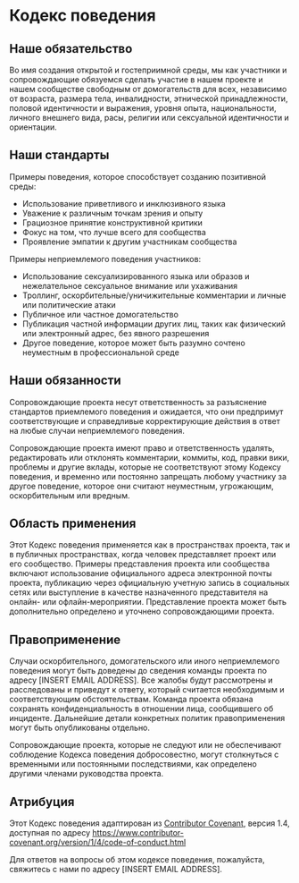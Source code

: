 # Кодекс поведения

## Наше обязательство

Во имя создания открытой и гостеприимной среды, мы как участники и сопровождающие обязуемся сделать участие в нашем проекте и нашем сообществе свободным от домогательств для всех, независимо от возраста, размера тела, инвалидности, этнической принадлежности, половой идентичности и выражения, уровня опыта, национальности, личного внешнего вида, расы, религии или сексуальной идентичности и ориентации.

## Наши стандарты

Примеры поведения, которое способствует созданию позитивной среды:

* Использование приветливого и инклюзивного языка
* Уважение к различным точкам зрения и опыту
* Грациозное принятие конструктивной критики
* Фокус на том, что лучше всего для сообщества
* Проявление эмпатии к другим участникам сообщества

Примеры неприемлемого поведения участников:

* Использование сексуализированного языка или образов и нежелательное сексуальное внимание или ухаживания
* Троллинг, оскорбительные/уничижительные комментарии и личные или политические атаки
* Публичное или частное домогательство
* Публикация частной информации других лиц, таких как физический или электронный адрес, без явного разрешения
* Другое поведение, которое может быть разумно сочтено неуместным в профессиональной среде

## Наши обязанности

Сопровождающие проекта несут ответственность за разъяснение стандартов приемлемого поведения и ожидается, что они предпримут соответствующие и справедливые корректирующие действия в ответ на любые случаи неприемлемого поведения.

Сопровождающие проекта имеют право и ответственность удалять, редактировать или отклонять комментарии, коммиты, код, правки вики, проблемы и другие вклады, которые не соответствуют этому Кодексу поведения, и временно или постоянно запрещать любому участнику за другое поведение, которое они считают неуместным, угрожающим, оскорбительным или вредным.

## Область применения

Этот Кодекс поведения применяется как в пространствах проекта, так и в публичных пространствах, когда человек представляет проект или его сообщество. Примеры представления проекта или сообщества включают использование официального адреса электронной почты проекта, публикацию через официальную учетную запись в социальных сетях или выступление в качестве назначенного представителя на онлайн- или офлайн-мероприятии. Представление проекта может быть дополнительно определено и уточнено сопровождающими проекта.

## Правоприменение

Случаи оскорбительного, домогательского или иного неприемлемого поведения могут быть доведены до сведения команды проекта по адресу [INSERT EMAIL ADDRESS]. Все жалобы будут рассмотрены и расследованы и приведут к ответу, который считается необходимым и соответствующим обстоятельствам. Команда проекта обязана сохранять конфиденциальность в отношении лица, сообщившего об инциденте. Дальнейшие детали конкретных политик правоприменения могут быть опубликованы отдельно.

Сопровождающие проекта, которые не следуют или не обеспечивают соблюдение Кодекса поведения добросовестно, могут столкнуться с временными или постоянными последствиями, как определено другими членами руководства проекта.

## Атрибуция

Этот Кодекс поведения адаптирован из [Contributor Covenant][homepage], версия 1.4, доступная по адресу https://www.contributor-covenant.org/version/1/4/code-of-conduct.html

[homepage]: https://www.contributor-covenant.org

Для ответов на вопросы об этом кодексе поведения, пожалуйста, свяжитесь с нами по адресу [INSERT EMAIL ADDRESS].
